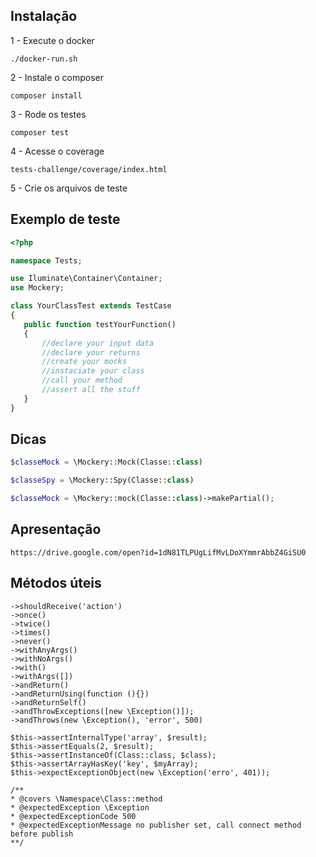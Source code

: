 ## Instalação

1 - Execute o docker
```
./docker-run.sh
```
2 - Instale o composer
```
composer install
```
3 - Rode os testes
```
composer test
```
4 - Acesse o coverage
```
tests-challenge/coverage/index.html
```

5 - Crie os arquivos de teste

## Exemplo de teste
```php
<?php

namespace Tests;

use Iluminate\Container\Container;
use Mockery;

class YourClassTest extends TestCase
{
   public function testYourFunction()
   {
       //declare your input data
       //declare your returns
       //create your mocks
       //instaciate your class
       //call your method
       //assert all the stuff
   }
}
```

## Dicas

```php
$classeMock = \Mockery::Mock(Classe::class)
```
```php
$classeSpy = \Mockery::Spy(Classe::class)
```
```php
$classeMock = \Mockery::mock(Classe::class)->makePartial();
```

## Apresentação

```
https://drive.google.com/open?id=1dN81TLPUgLifMvLDoXYmmrAbbZ4GiSU0
```

## Métodos úteis

```
->shouldReceive('action')
->once()
->twice()
->times()
->never()
->withAnyArgs()
->withNoArgs()
->with()
->withArgs([])
->andReturn()
->andReturnUsing(function (){})
->andReturnSelf()
->andThrowExceptions([new \Exception()]);
->andThrows(new \Exception(), 'error', 500)
```
```
$this->assertInternalType('array', $result);
$this->assertEquals(2, $result);
$this->assertInstanceOf(Class::class, $class);
$this->assertArrayHasKey('key', $myArray);
$this->expectExceptionObject(new \Exception('erro', 401));
```
```
/**
* @covers \Namespace\Class::method
* @expectedException \Exception
* @expectedExceptionCode 500
* @expectedExceptionMessage no publisher set, call connect method before publish
**/
```